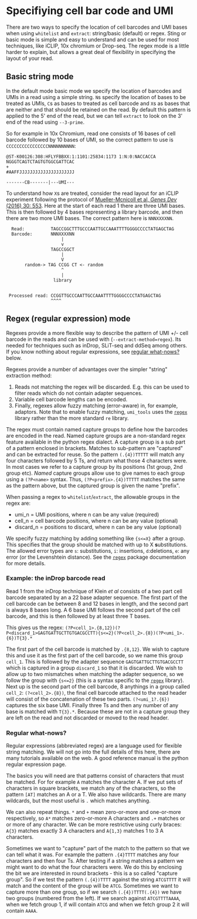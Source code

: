﻿# Specifiying cell bar code and UMI

There are two ways to specify the location of cell barcodes and UMI bases when using `whitelist` and `extract`: string/basic (default) or regex. Sting or basic mode is simple and easy to understand and can be used for most techniques, like iCLIP, 10x chromium or Drop-seq. The regex mode is a little harder to explain, but allows a great deal of flexibility in specifying the layout of your read.

## Basic string mode

In the default mode basic mode we specify the location of barcodes and UMIs in a read using a simple string. `N`s specify the location of bases to be treated as UMIs, `C`s as bases to treated as cell barcode and `X`s as bases that are neither and that should be retained on the read. By default this pattern is applied to the 5' end of the read, but we can tell `extract` to look on the 3' end of the read using `--3-prime`. 

So for example in 10x Chromium, read one consists of 16 bases of cell barcode followed by 10 bases of UMI, so the correct pattern to use is `CCCCCCCCCCCCCCCCNNNNNNNNNN`:

```
@ST-K00126:308:HFLYFBBXX:1:1101:25834:1173 1:N:0:NACCACCA
NGGGTCAGTCTAGTGTGGCGATTCAC
+
#AAFFJJJJJJJJJJJJJJJJJJJJJ

-------CB-------|---UMI---
```

To understand how `X`s are treated, consider the read layout for an iCLIP experiment following the protocol of [Mueller-Mcnicoll et al,  _Genes Dev_  (2016) 30: 553](http://genesdev.cshlp.org/content/30/5/553). Here at the start of each read 1 there are three UMI bases. This is then followed by 4 bases representing a library barcode, and then there are two more UMI bases. The correct pattern here is `NNNXXXXNN`.

```
  Read:          TAGCCGGCTTTGCCCAATTGCCAAATTTTGGGGCCCCTATGAGCTAG 
  Barcode:       NNNXXXXNN
                     |
                     v
                 TAGCCGGCT
                     |
                     V
       random-> TAG CCGG CT <- random
                     ^
                     |
                  library


 Processed read: CCGGTTGCCCAATTGCCAAATTTTGGGGCCCCTATGAGCTAG
                 ^^^^ 
```

## Regex (regular expression) mode

Regexes provide a more flexible way to describe the pattern of UMI +/- cell barcode in the reads and can be used with (`--extract-method=regex`). Its needed for techniques such as inDrop, SLiT-seq and ddSeq among others.  If you know nothing about regular expressions, see [regular what-nows?](#regular-what-nows) below. 

Regexes provide a number of advantages over the simpler "string" extraction method: 

   1. Reads not matching the regex will be discarded. E.g. this can be used to filter reads which do not contain adapter sequences.
   2. Variable cell barcode lengths can be encoded.
   3. Finally, regexes allow fuzzy matching (error-aware) in, for example, adaptors.
  Note that to enable fuzzy matching, `umi_tools` uses the [`regex`](https://pypi.org/project/regex/) library rather than the more standard `re` library.
  
The regex must contain named capture groups to define how the barcodes are encoded in the read. Named capture groups are a non-standard regex feature available in the python regex dialect. A capture group is a sub part of a pattern enclosed in brackets. Matches to sub-pattern are "captured" and can be extracted for reuse. So the pattern `(.{4})TTTTT` will match any four characters followed by 5 Ts, and return what those 4 characters were. In most cases we refer to a capture group by its positions (1st group, 2nd group etc). *Named* capture groups allow use to give names to each group using a `(?P<name>` syntax. Thus, `(?P<prefix>.{4})TTTTT` matches the same as the pattern above, but the captured group is given the name "prefix". 

When passing a regex to `whitelist`/`extract`, the allowable groups in the regex are:

   * umi_n = UMI positions, where n can be any value (required)
   * cell_n = cell barcode positions, where n can be any value (optional)
   * discard_n = positions to discard, where n can be any value (optional)
 
 We specify fuzzy matching by adding something like `{s<=X}` after a group. This specifies that the group should be matched with up to X **s**ubstitutions. The allowed error types are `s`: substitutions, `i`: insertions, `d`:deletions, `e`: any error (or the Levenshtein distance). See the  [`regex`](https://pypi.org/project/regex/) package documentation for more details.
 
 ### Example: the inDrop barcode read
Read 1 from the inDrop technique of Klein *et al* consists of a two part cell barcode separated by an a 22 base adapter sequence. The first part of the cell barcode can be between 8 and 12 bases in length, and the second part is always 8 bases long. A 6 base UMI follows the second part of the cell barcode, and this is then followed by at least three T bases. 

This gives us the regex:
`(?P<cell_1>.{8,12})(?P<discard_1>GAGTGATTGCTTGTGACGCCTT){s<=2}(?P<cell_2>.{8})(?P<umi_1>.{6})T{3}.*`

The first part of the cell barcode is matched by `.{8,12}`. We wish to capture this and use it as the first part of the cell barcode, so we name this group `cell_1`. This is followed by the adapter sequence `GAGTGATTGCTTGTGACGCCTT` which is captured in a group `discard_1` so that it is discarded. We wish to allow up to two mismatches when matching the adapter sequence, so we follow the group with `{s<=2}` (this is a syntax specific to the  [`regex`](https://pypi.org/project/regex/) library). Next up is the second part of the cell barcode, 8 anythings in a group called `cell_2`: `(?<cell_2>.{8})`, the final cell barcode attached to the read header will consist of the concatenation of these two parts. `(?<umi_1?.{6})` captures the six base UMI. Finally three Ts and then any number of any base is matched with `T{3}.*`. Because these are not in a capture group they are left on the read and not discarded or moved to the read header. 

### Regular what-nows?
Regular expressions (abbreviated regex) are a language used for flexible string matching. We will not go into the full details of this here, there are many tutorials available on the web. A good reference manual is the python regular expression page. 

The basics you will need are that patterns consist of characters that must be matched. For for example `A` matches the character A. If we put sets of characters in square brackets, we match any of the characters, so the pattern `[AT]` matches an A or a T. We also have wildcards. There are many wildcards, but the most useful is `.` which matches anything. 

We can also repeat things. `*` and `+` mean zero-or-more and one-or-more respectively, so `A*` matches zero-or-more A characters and `.+` matches or or more of any character. We can be more restrictive using curly braces: `A{3}` matches exactly 3 A characters and `A{1,3}` matches 1 to 3 A characters.

Sometimes we want to "capture" part of the match to the pattern so that we can tell what it was. For example the pattern `.{4}TTTT` matches any four characters and then four Ts. After testing if a string matches a pattern we might want to do what the four characters were. We do this by enclosing the bit we are interested in round brackets - this is a so called "capture group". So if we test the pattern `(.{4})TTTT` against the string `ATCGTTTT` it will match and the content of the group will be `ATCG`. Sometimes we want to capture more than one group, so if we search `(.{4})TTTT(.{4})` we have two groups (numbered from the left). If we search against `ATCGTTTTAAAA`, when we fetch group 1, if will contain `ATCG` and when we fetch group 2 it will contain `AAAA`.
 
&nbsp;

